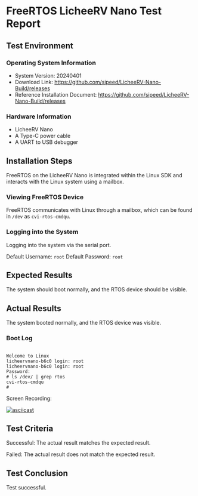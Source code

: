 # FreeRTOS LicheeRV Nano Test Report

## Test Environment

### Operating System Information

- System Version: 20240401
- Download Link: https://github.com/sipeed/LicheeRV-Nano-Build/releases
- Reference Installation Document: https://github.com/sipeed/LicheeRV-Nano-Build/releases

### Hardware Information

- LicheeRV Nano
- A Type-C power cable
- A UART to USB debugger

## Installation Steps

FreeRTOS on the LicheeRV Nano is integrated within the Linux SDK and interacts with the Linux system using a mailbox.

### Viewing FreeRTOS Device

FreeRTOS communicates with Linux through a mailbox, which can be found in `/dev` as `cvi-rtos-cmdqu`.

### Logging into the System

Logging into the system via the serial port.

Default Username: `root`
Default Password: `root`

## Expected Results

The system should boot normally, and the RTOS device should be visible.

## Actual Results

The system booted normally, and the RTOS device was visible.

### Boot Log

```log

Welcome to Linux
licheervnano-b6c0 login: root
licheervnano-b6c0 login: root
Password: 
# ls /dev/ | grep rtos
cvi-rtos-cmdqu
# 

```

Screen Recording:

[![asciicast](https://asciinema.org/a/zG1HsQyGWkGTVHFI74Nwhxcv8.svg)](https://asciinema.org/a/zG1HsQyGWkGTVHFI74Nwhxcv8)

## Test Criteria

Successful: The actual result matches the expected result.

Failed: The actual result does not match the expected result.

## Test Conclusion

Test successful.
